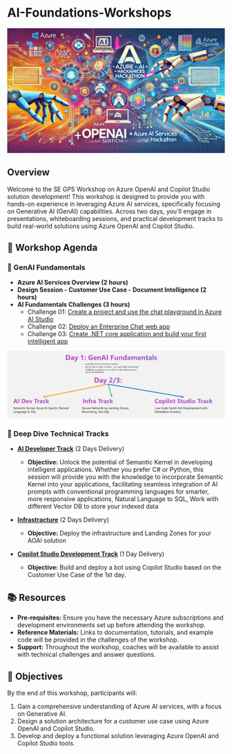 # AI-Foundations-Workshops

![Azure OpenAI + AI Services Hackathon](images/banner.webp)


## Overview

Welcome to the SE GPS Workshop on Azure OpenAI and Copilot Studio solution development! This workshop is designed to provide you with hands-on experience in leveraging Azure AI services, specifically focusing on Generative AI (GenAI) capabilities. Across two days, you'll engage in presentations, whiteboarding sessions, and practical development tracks to build real-world solutions using Azure OpenAI and Copilot Studio.

## 📅 Workshop Agenda

### 📝 GenAI Fundamentals

- **Azure AI Services Overview (2 hours)**
- **Design Session - Customer Use Case - Document Intelligence (2 hours)**
- **AI Fundamentals Challenges (3 hours)**
    - Challenge 01: [Create a project and use the chat playground in Azure AI Studio](https://learn.microsoft.com/en-us/azure/ai-studio/quickstarts/get-started-playground)
    - Challenge 02: [Deploy an Enterprise Chat web app](https://learn.microsoft.com/en-us/azure/ai-studio/tutorials/deploy-chat-web-app)
    - Challenge 03: [Create .NET core application and build your first intelligent app](https://learn.microsoft.com/en-us/azure/ai-services/openai/use-your-data-quickstart?pivots=programming-language-csharp&tabs=command-line%2Cpython-new#create-a-new-net-core-application)


![Tracks](images/tracks.png)

### 📝 Deep Dive Technical Tracks


- **[AI Developer Track]("https://github.com/MS-GPS-Hackathons/AI-Developer-Building-Intelligent-Apps-Hackathon?tab=readme-ov-file")** (2 Days Delivery)
  - **Objective:** Unlock the potential of Semantic Kernel in developing intelligent applications. Whether you prefer C# or Python, this session will provide you with the knowledge to incorporate Semantic Kernel into your applications, facilitating seamless integration of AI prompts with conventional programming languages for smarter, more responsive applications, Natural Language to SQL, Work with different Vector DB to store your indexed data

  
- **[Infrastracture]("https://github.com/jonathan-vella/architecting-for-success/tree/main/402-ALZ-for-OpenAI")** (2 Days Delivery)
  - **Objective:** Deploy the infrastructure and Landing Zones for your AOAI solution

- **[Copilot Studio Development Track](/Day2-CopilotStudio/Overview.md)** (1 Day Delivery)
  - **Objective:** Build and deploy a bot using Copilot Studio based on the Customer Use Case of the 1st day.



## 📚 Resources

- **Pre-requisites:** Ensure you have the necessary Azure subscriptions and development environments set up before attending the workshop.
- **Reference Materials:** Links to documentation, tutorials, and example code will be provided in the challenges of the workshop.
- **Support:** Throughout the workshop, coaches will be available to assist with technical challenges and answer questions.

## 🎯 Objectives

By the end of this workshop, participants will:

1. Gain a comprehensive understanding of Azure AI services, with a focus on Generative AI.
2. Design a solution architecture for a customer use case using Azure OpenAI and Copilot Studio.
3. Develop and deploy a functional solution leveraging Azure OpenAI and Copilot Studio tools.



